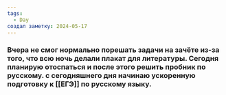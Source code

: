 ```yaml
---
tags:
  - Day
создал заметку: 2024-05-17
---
```

### Вчера не смог нормально порешать задачи на зачёте из-за того, что всю ночь делали плакат для литературы. Сегодня планирую отоспаться и после этого решить пробник по русскому. с сегодняшнего дня начинаю ускоренную подготовку к [[ЕГЭ]] по русскому языку.
